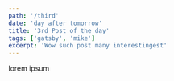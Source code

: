 ```yaml
---
path: '/third'
date: 'day after tomorrow'
title: '3rd Post of the day'
tags: ['gatsby', 'mike']
excerpt: 'Wow such post many interestingest' 
---
```


lorem ipsum
